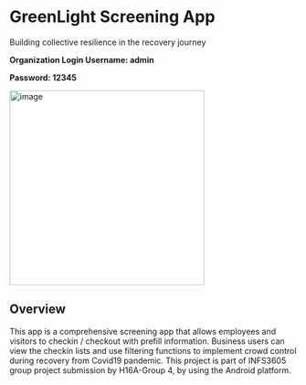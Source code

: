 # GreenLight Screening App 

Building collective resilience in the recovery journey 

**Organization Login Username: admin**

**Password: 12345**

<img width="341" alt="image" src="https://user-images.githubusercontent.com/90391955/163709263-29e5b220-1418-4b82-8b22-e456a5cd0925.png">

Overview
-------
This app is a comprehensive screening app that allows employees and visitors to checkin / checkout with prefill information. Business users
can view the checkin lists and use filtering functions to implement crowd control during recovery from Covid19 pandemic. This project is part of INFS3605 group project submission by
H16A-Group 4, by using the Android platform.
